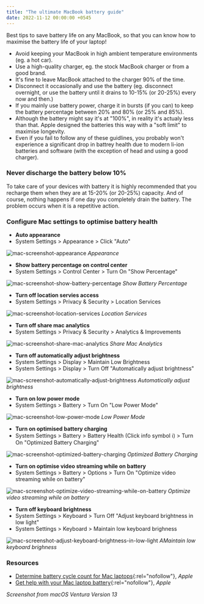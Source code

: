```yaml
---
title: "The ultimate MacBook battery guide"
date: 2022-11-12 00:00:00 +0545
---
```


Best tips to save battery life on any MacBook, so that you can know how to maximise the battery life of your laptop!

- Avoid keeping your MacBook in high ambient temperature environments (eg. a hot car).
- Use a high-quality charger, eg. the stock MacBook charger or from a good brand.
- It's fine to leave MacBook attached to the charger 90% of the time.
- Disconnect it occasionally and use the battery (eg. disconnect overnight, or use the battery until it drains to 10-15% (or 20-25%) every now and then.)
- If you mainly use battery power, charge it in bursts (if you can) to keep the battery percentage between 20% and 80% (or 25% and 85%).
- Although the battery might say it's at "100%", in reality it's actualy less than that. Apple designed the batteries this way with a "soft limit" to maximise longevity.
- Even if you fail to follow any of these guidlines, you probably won't experience a significant drop in battrey health due to modern li-ion batteries and software (with the exception of head and using a good charger).

### Never discharge the battery below 10%

To take care of your devices with battery it is highly recommended that you recharge them when they are at 15-20% (or 20-25%) capacity. And of course, nothing happens if one day you completely drain the battery. The problem occurs when it is a repetitive action.

### Configure Mac settings to optimise battery health

- **Auto appearance**
- System Settings > Appearance > Click "Auto"

![mac-screenshot-appearance](/uploads/20221112-mac-screenshot-appearance.png)
_Appearance_

- **Show battery percentage on control center**
- System Settings > Control Center > Turn On "Show Percentage"

![mac-screenshot-show-battery-percentage](/uploads/20221112-mac-screenshot-show-battery-percentage.png)
_Show Battery Percentage_

- **Turn off location servies access**
- System Settings > Privacy & Security > Location Services

![mac-screenshot-location-services](/upload/20221112-mac-screenshot-location-services.png)
_Location Services_

- **Turn off share mac analytics**
- System Settings > Privacy & Security > Analytics & Improvements

![mac-screenshot-share-mac-analytics](/upload/20221112-mac-screenshot-share-mac-analytics.png)
_Share Mac Analytics_

- **Turn off automatically adjust brightness**
- System Settings > Display > Maintain Low Brightness
- System Settings > Display > Turn Off "Automatically adjust brightness"

![mac-screenshot-automatically-adjust-brightness](/upload/20221112-mac-screenshot-automatically-adjust-brightness.png)
_Automatically adjust brightness_

- **Turn on low power mode**
- System Settings > Battery > Turn On "Low Power Mode"

![mac-screenshot-low-power-mode](/upload/20221112-mac-screenshot-low-power-mode.png)
_Low Power Mode_

- **Turn on optimised battery charging**
- System Settings > Battery > Battery Health (Click info symbol ℹ️) > Turn On "Optimized Battery Charging"

![mac-screenshot-optimized-battery-charging](/upload/20221112-mac-screenshot-optimized-battery-charging.png)
_Optimized Battery Charging_

- **Turn on optimise video streaming while on battery**
- System Settings > Battery > Options > Turn On "Optimize video streaming while on battery"

![mac-screenshot-optimize-video-streaming-while-on-battery](/upload/20221112-mac-screenshot-optimize-video-streaming-while-on-battery.png)
_Optimize video streaming while on battery_

- **Turn off keyboard brightness**
- System Settings > Keyboard > Turn Off "Adjust keyboard brightness in low light"
- System Settings > Keyboard > Maintain low keyboard brighness

![mac-screenshot-adjust-keyboard-brightness-in-low-light](/uploads/20221112-mac-screenshot-adjust-keyboard-brightness-in-low-light.png)
_AMaintain low keyboard brighness_

### Resources

- [Determine battery cycle count for Mac laptops](https://support.apple.com/en-us/HT201585){:rel="nofollow"}, _Apple_
- [Get help with your Mac laptop battery](https://support.apple.com/en-us/HT204054){:rel="nofollow"}, _Apple_

_Screenshot from macOS Ventura Version 13_
